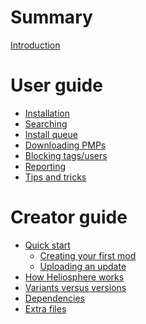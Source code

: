 # Summary

[Introduction](README.md)

# User guide

- [Installation](users/installation.md)
- [Searching]()
- [Install queue]()
- [Downloading PMPs]()
- [Blocking tags/users]()
- [Reporting]()
- [Tips and tricks]()

# Creator guide

- [Quick start]()
    - [Creating your first mod]()
    - [Uploading an update]()
- [How Heliosphere works]()
- [Variants versus versions]()
- [Dependencies]()
- [Extra files]()
